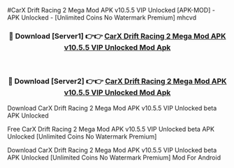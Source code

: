 #CarX Drift Racing 2 Mega Mod APK v10.5.5 VIP Unlocked [APK-MOD] - APK Unlocked - [Unlimited Coins No Watermark Premium] mhcvd



<div align="center">

<h3>🔴 Download [Server1] 👉👉 <a href="https://momento.my/?title=CarX_Drift_Racing_2_Mega_Mod_APK_v10.5.5_VIP_Unlocked">CarX Drift Racing 2 Mega Mod APK v10.5.5 VIP Unlocked Mod Apk</a></h3><br>

<h3>🔴 Download [Server2] 👉👉 <a href="https://momento.my/?title=CarX_Drift_Racing_2_Mega_Mod_APK_v10.5.5_VIP_Unlocked">CarX Drift Racing 2 Mega Mod APK v10.5.5 VIP Unlocked Mod Apk</a></h3>
</div>



Download CarX Drift Racing 2 Mega Mod APK v10.5.5 VIP Unlocked beta APK Unlocked

Free CarX Drift Racing 2 Mega Mod APK v10.5.5 VIP Unlocked beta APK Unlocked [Unlimited Coins No Watermark Premium]

Download CarX Drift Racing 2 Mega Mod APK v10.5.5 VIP Unlocked beta APK Unlocked [Unlimited Coins No Watermark Premium] Mod For Android
